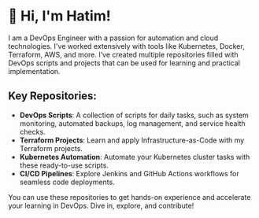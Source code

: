 # 👋 Hi, I'm Hatim!

I am a DevOps Engineer with a passion for automation and cloud technologies. I've worked extensively with tools like Kubernetes, Docker, Terraform, AWS, and more. I’ve created multiple repositories filled with DevOps scripts and projects that can be used for learning and practical implementation.

## Key Repositories:
- **DevOps Scripts**: A collection of scripts for daily tasks, such as system monitoring, automated backups, log management, and service health checks.
- **Terraform Projects**: Learn and apply Infrastructure-as-Code with my Terraform projects.
- **Kubernetes Automation**: Automate your Kubernetes cluster tasks with these ready-to-use scripts.
- **CI/CD Pipelines**: Explore Jenkins and GitHub Actions workflows for seamless code deployments.

You can use these repositories to get hands-on experience and accelerate your learning in DevOps. Dive in, explore, and contribute!
